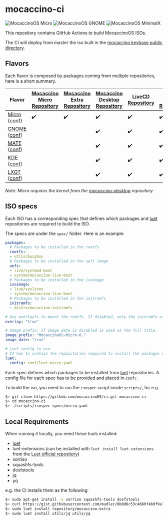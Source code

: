 # mocaccino-ci

![MocaccinoOS Micro](https://github.com/mocaccinoOS/ci/workflows/MocaccinoOS%20Micro/badge.svg)
![MocaccinoOS GNOME](https://github.com/mocaccinoOS/ci/workflows/MocaccinoOS%20GNOME/badge.svg)
![MocaccinoOS MinimalX](https://github.com/mocaccinoOS/ci/workflows/MocaccinoOS%20MinimalX/badge.svg)

This repository contains GitHub Actions to build MocaccinoOS ISOs.

The CI will deploy from master the iso built in the [mocaccino keybase public directory](https://keybase.pub/mocaccino/iso/).


## Flavors

Each flavor is composed by packages coming from multiple repositories, here is a short summary.

| Flavor |[Mocaccino Micro Repository](https://github.com/mocaccinoOS/mocaccino-micro)|[Mocaccino Extra Repository](https://github.com/mocaccinoOS/mocaccino-extra)|[Mocaccino Desktop Repository](https://github.com/mocaccinoOS/desktop/tree/master/packages)|[LiveCD Repository](https://github.com/Luet-lab/livecd-specs)|[Luet Official Repository](https://github.com/Luet-lab/luet-repo)|
|--------|----------------------------|----------------------------|------------------------------|-------------------|--------------------------|
|[Micro](https://github.com/mocaccinoOS/ci/blob/master/specs/micro.yaml) ([conf](https://github.com/mocaccinoOS/ci/blob/master/conf/luet-micro.yaml))|:heavy_check_mark:             |              :heavy_check_mark:             |               :heavy_check_mark:              |         :heavy_check_mark:         |             :heavy_check_mark:            |
| [GNOME](https://github.com/mocaccinoOS/ci/blob/master/specs/gnome.yaml) ([conf](https://github.com/mocaccinoOS/ci/blob/master/conf/luet-desktop.yaml)) |                            |                            |               :heavy_check_mark:              |         :heavy_check_mark:         |             :heavy_check_mark:            |
| [MATE](https://github.com/mocaccinoOS/ci/blob/master/specs/mate.yaml) ([conf](https://github.com/mocaccinoOS/ci/blob/master/conf/luet-desktop.yaml))|                            |                            |               :heavy_check_mark:              |         :heavy_check_mark:         |             :heavy_check_mark:            |
| [KDE](https://github.com/mocaccinoOS/ci/blob/master/specs/kde.yaml) ([conf](https://github.com/mocaccinoOS/ci/blob/master/conf/luet-desktop.yaml))|                            |                            |               :heavy_check_mark:              |         :heavy_check_mark:         |             :heavy_check_mark:            |
| [LXQT](https://github.com/mocaccinoOS/ci/blob/master/specs/lxqt.yaml) ([conf](https://github.com/mocaccinoOS/ci/blob/master/conf/luet-desktop.yaml))|                            |                            |               :heavy_check_mark:              |         :heavy_check_mark:         |             :heavy_check_mark:            |


*Note: Micro requires the kernel from the [mocaccino-desktop](https://github.com/mocaccinoOS/desktop/tree/master/packages) repository.*

## ISO specs

Each ISO has a corresponding spec that defines which packages and [luet](https://github.com/mudler/luet) repositories are required to build the ISO.

The specs are under the `spec/` folder. Here is an example:

```yaml
packages:
  # Packages to be installed in the rootfs
  rootfs:
  - utils/busybox 
  # Packages to be installed in the uefi image
  uefi:
  - live/systemd-boot
  - system/mocaccino-live-boot
  # Packages to be installed in the isoimage
  isoimage:
  - live/syslinux
  - system/mocaccino-live-boot
  # Packages to be installed in the initramfs
  initramfs:
  - distro/mocaccino-initramfs

# Use overlayfs to mount the rootfs. If disabled, only the initramfs will be booted.
overlay: "true"

# Image prefix. If Image date is disabled is used as the full title.
image_prefix: "MocaccinoOS-Micro-0."
image_date: "true"

# Luet config to use.
# It has to contain the repositories required to install the packages defined above.
luet:
  config: conf/luet-micro.yaml
```

Each spec defines which packages to be installed from [luet](https://github.com/mudler/luet) repositories. A config file for each spec has to be provided and placed in `conf/`.

To build the iso, you need to run the `isospec` script inside `scripts/`, for e.g.

```bash
$> git clone https://github.com/mocaccinoOS/ci.git mocaccino-ci
$> cd mocaccino-ci
$> ./scripts/isospec specs/micro.yaml
```

## Local Requirements

When running it locally, you need these tools installed:

- [luet](https://github.com/mudler/luet)
- luet-extensions (can be installed with `luet install luet-extensions` from the [Luet official repository](https://github.com/Luet-lab/luet-repo))
- xorriso
- squashfs-tools
- dosfstools
- jq
- yq

e.g. the CI installs them as the following:

```bash
$> sudo apt-get install -y xorriso squashfs-tools dosfstools
$> curl https://gist.githubusercontent.com/mudler/8b8d6c53c4669f4b9f9a72d1a2b92172/raw/e9d38b8e0702e7f1ef9a5db1bfa428add12a2d24/get_luet_root.sh | sudo sh
$> sudo luet install repository/mocaccino-extra
$> sudo luet install utils/jq utils/yq
```
